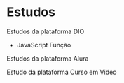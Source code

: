 # Estudos 

Estudos da plataforma DIO
- JavaScript Função

Estudos da plataforma Alura

Estudo da plataforma Curso em Video 
